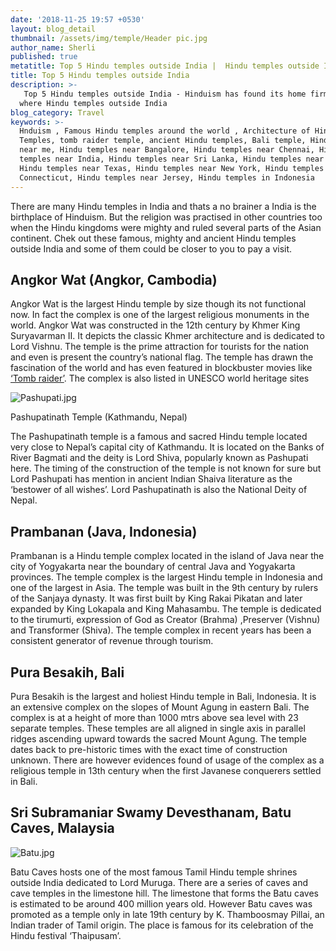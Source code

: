 ```yaml
---
date: '2018-11-25 19:57 +0530'
layout: blog_detail
thumbnail: /assets/img/temple/Header pic.jpg
author_name: Sherli
published: true
metatitle: Top 5 Hindu temples outside India |  Hindu temples outside India -Toknowisgood
title: Top 5 Hindu temples outside India
description: >-
   Top 5 Hindu temples outside India - Hinduism has found its home firmly in India. But there are other countries
  where Hindu temples outside India
blog_category: Travel
keywords: >-
  Hnduism , Famous Hindu temples around the world , Architecture of Hindu
  Temples, tomb raider temple, ancient Hindu temples, Bali temple, Hindu temples
  near me, Hindu temples near Bangalore, Hindu temples near Chennai, Hindu
  temples near India, Hindu temples near Sri Lanka, Hindu temples near USA,
  Hindu temples near Texas, Hindu temples near New York, Hindu temples near
  Connecticut, Hindu temples near Jersey, Hindu temples in Indonesia
---
```

There are many Hindu temples in India and thats a no brainer a India is the birthplace of Hinduism. But the religion was practised in other countries too when the Hindu kingdoms were mighty and ruled several parts of the Asian continent. Chek out these famous, mighty and ancient Hindu temples outside India and some of them could be closer to you to pay a visit.

## Angkor Wat (Angkor, Cambodia)

Angkor Wat is the largest Hindu temple by size though its not functional now. In fact the complex is one of the largest religious monuments in the world. Angkor Wat was constructed in the 12th century by Khmer King Suryavarman II. It depicts the classic Khmer architecture and is dedicated to Lord Vishnu. The temple is the prime attraction for tourists for the nation and even is present the country’s national flag.
The temple has drawn the fascination of the world and has even featured in blockbuster movies like [‘Tomb raider’](https://www.insider-journeys.com/blog/tomb-raider-cambodia-facts). The complex is also listed in UNESCO world heritage sites

![Pashupati.jpg]({{site.baseurl}}/assets/img/temple/Pashupati.jpg)

Pashupatinath Temple (Kathmandu, Nepal)

The Pashupatinath temple is a famous and sacred Hindu temple located very close to Nepal’s capital city of Kathmandu. It is located on the Banks of River Bagmati and the deity is Lord Shiva, popularly known as Pashupati here. The timing of the construction of the temple is not known for sure but Lord Pashupati has mention in ancient Indian Shaiva literature as the ‘bestower of all wishes’. Lord Pashupatinath is also the National Deity of Nepal.

## Prambanan (Java, Indonesia)

Prambanan is a Hindu temple complex located in the island of Java near the city of Yogyakarta near the boundary of central Java and Yogyakarta provinces. The temple complex is the largest Hindu temple in Indonesia and one of the largest in Asia.
The temple was built in the 9th century by rulers of the Sanjaya dynasty. It was first built by King Rakai Pikatan and later expanded by King Lokapala and King Mahasambu. The temple is dedicated to the tirumurti, expression of God as Creator (Brahma) ,Preserver (Vishnu) and Transformer (Shiva). The temple complex in recent years has been a consistent generator of revenue through tourism.

## Pura Besakih, Bali

Pura Besakih is the largest and holiest Hindu temple in Bali, Indonesia. It is an extensive complex on the slopes of Mount Agung in eastern Bali. The complex is at a height of more than 1000 mtrs above sea level with 23 separate temples. These temples are all aligned in single axis in parallel ridges ascending upward towards the sacred Mount Agung. The temple dates back to pre-historic times with the exact time of construction unknown. There are however evidences found of usage of the complex as a religious temple in 13th century when the first Javanese conquerers settled in Bali.

## Sri Subramaniar Swamy Devesthanam, Batu Caves, Malaysia
![Batu.jpg]({{site.baseurl}}/assets/img/temple/Batu.jpg)

Batu Caves hosts one of the most famous Tamil Hindu temple shrines outside India dedicated to Lord Muruga. There are a series of caves and cave temples in the limestone hill. The limestone that forms the Batu caves is estimated to be around 400 million years old. However Batu caves was promoted as a temple only in late 19th century by K. Thamboosmay Pillai,  an Indian trader of Tamil origin. The place is famous for its celebration of the Hindu festival ‘Thaipusam’.
